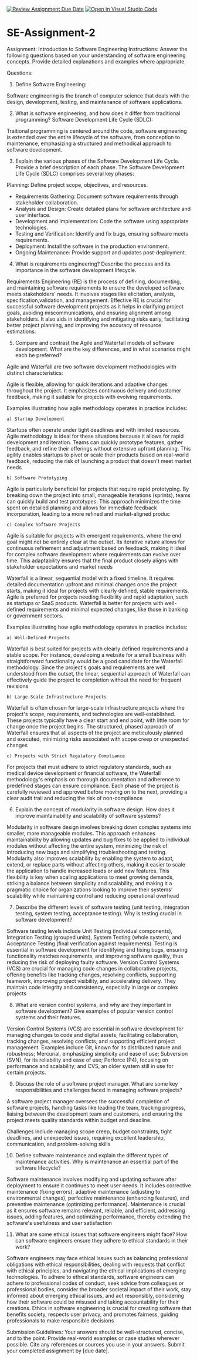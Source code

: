 [![Review Assignment Due Date](https://classroom.github.com/assets/deadline-readme-button-24ddc0f5d75046c5622901739e7c5dd533143b0c8e959d652212380cedb1ea36.svg)](https://classroom.github.com/a/-ucQIGTc)
[![Open in Visual Studio Code](https://classroom.github.com/assets/open-in-vscode-718a45dd9cf7e7f842a935f5ebbe5719a5e09af4491e668f4dbf3b35d5cca122.svg)](https://classroom.github.com/online_ide?assignment_repo_id=15173786&assignment_repo_type=AssignmentRepo)
# SE-Assignment-2
Assignment: Introduction to Software Engineering
Instructions:
Answer the following questions based on your understanding of software engineering concepts. Provide detailed explanations and examples where appropriate.


Questions:
1. Define Software Engineering:

Software engineering is the branch of computer science that deals with the design, development, testing, and maintenance of software applications.

2. What is software engineering, and how does it differ from traditional programming?
Software Development Life Cycle (SDLC):

Traitional programming is centered around the code, software engineering is extended over the entire lifecycle of the software, from conception to maintenance, emphasizing a structured and methodical approach to software development.

3. Explain the various phases of the Software Development Life Cycle. Provide a brief description of each phase.
The Software Development Life Cycle (SDLC) comprises several key phases:

Planning: Define project scope, objectives, and resources.
 - Requirements Gathering: Document software requirements through stakeholder collaboration.
 - Analysis and Design: Create detailed plans for software architecture and user interface.
 - Development and Implementation: Code the software using appropriate technologies.
 - Testing and Verification: Identify and fix bugs, ensuring software meets requirements.
 - Deployment: Install the software in the production environment.
 - Ongoing Maintenance: Provide support and updates post-deployment.


4. What is requirements engineering? Describe the process and its importance in the software development lifecycle.

Requirements Engineering (RE) is the process of defining, documenting, and maintaining software requirements to ensure the developed software meets stakeholders' needs. It involves stages like elicitation, analysis, specification,validation, and management. Effective RE is crucial for successful software development projects as it helps in clarifying project goals, avoiding miscommunications, and ensuring alignment among stakeholders. It also aids in identifying and mitigating risks early, facilitating better project planning, and improving the accuracy of resource estimations.


5. Compare and contrast the Agile and Waterfall models of software development. What are the key differences, and in what scenarios might each be preferred?

Agile and Waterfall are two software development methodologies with distinct characteristics:

Agile is flexible, allowing for quick iterations and adaptive changes throughout the project. It emphasizes continuous delivery and customer feedback, making it suitable for projects with evolving requirements.

Examples illustrating how agile methodology operates in practice includes:

    a) Startup Development
Startups often operate under tight deadlines and with limited resources. Agile methodology is ideal for these situations because it allows for rapid development and iteration. Teams can quickly prototype features, gather feedback, and refine their offerings without extensive upfront planning. This agility enables startups to pivot or scale their products based on real-world feedback, reducing the risk of launching a product that doesn't meet market needs


    b) Software Prototyping
Agile is particularly beneficial for projects that require rapid prototyping. By breaking down the project into small, manageable iterations (sprints), teams can quickly build and test prototypes. This approach minimizes the time spent on detailed planning and allows for immediate feedback incorporation, leading to a more refined and market-aligned produc


    c) Complex Software Projects
Agile is suitable for projects with emergent requirements, where the end goal might not be entirely clear at the outset. Its iterative nature allows for continuous refinement and adjustment based on feedback, making it ideal for complex software development where requirements can evolve over time. This adaptability ensures that the final product closely aligns with stakeholder expectations and market needs


Waterfall is a linear, sequential model with a fixed timeline. It requires detailed documentation upfront and minimal changes once the project starts, making it ideal for projects with clearly defined, stable requirements.
Agile is preferred for projects needing flexibility and rapid adaptation, such as startups or SaaS products. Waterfall is better for projects with well-defined requirements and minimal expected changes, like those in banking or government sectors.

Examples illustrating how agile methodology operates in practice includes:

    a) Well-Defined Projects
Waterfall is best suited for projects with clearly defined requirements and a stable scope. For instance, developing a website for a small business with straightforward functionality would be a good candidate for the Waterfall methodology. Since the project's goals and requirements are well understood from the outset, the linear, sequential approach of Waterfall can effectively guide the project to completion without the need for frequent revisions


    b) Large-Scale Infrastructure Projects
Waterfall is often chosen for large-scale infrastructure projects where the project's scope, requirements, and technologies are well-established. These projects typically have a clear start and end point, with little room for change once the project begins. The structured, phased approach of Waterfall ensures that all aspects of the project are meticulously planned and executed, minimizing risks associated with scope creep or unexpected changes


    c) Projects with Strict Regulatory Compliance
For projects that must adhere to strict regulatory standards, such as medical device development or financial software, the Waterfall methodology's emphasis on thorough documentation and adherence to predefined stages can ensure compliance. Each phase of the project is carefully reviewed and approved before moving on to the next, providing a clear audit trail and reducing the risk of non-compliance



6. Explain the concept of modularity in software design. How does it improve maintainability and scalability of software systems?

Modularity in software design involves breaking down complex systems into smaller, more manageable modules. This approach enhances maintainability by allowing updates and bug fixes to be applied to individual modules without 
affecting the entire system, minimizing the risk of introducing new bugs and simplifying troubleshooting and testing. Modularity also improves scalability by enabling the system to adapt, extend, or replace parts without affecting others, making it easier to scale the application to handle increased loads or add new features. This flexibility is key when scaling applications to meet growing demands, striking a balance between simplicity and scalability, and making it a pragmatic choice for organizations looking to improve their systems' scalability while maintaining control and reducing operational overhead

7. Describe the different levels of software testing (unit testing, integration testing, system testing, acceptance testing). Why is testing crucial in software development?


Software testing levels include Unit Testing (individual components), Integration Testing (grouped units), System Testing (whole system), and Acceptance Testing (final verification against requirements). 
Testing is essential in software development for identifying and fixing bugs, ensuring functionality matches requirements, and improving software quality, thus reducing the risk of deploying faulty software.
Version Control Systems (VCS) are crucial for managing code changes in collaborative projects, offering benefits like tracking changes, resolving conflicts, supporting teamwork, improving project visibility, 
and accelerating delivery. They maintain code integrity and consistency, especially in large or complex projects

8. What are version control systems, and why are they important in software development? Give examples of popular version control systems and their features.

Version Control Systems (VCS) are essential in software development for managing changes to code and digital assets, facilitating collaboration, tracking changes, resolving conflicts, and supporting efficient 
project management. Examples include Git, known for its distributed nature and robustness; Mercurial, emphasizing simplicity and ease of use; Subversion (SVN), for its reliability and ease of use; 
Perforce (P4), focusing on performance and scalability; and CVS, an older system still in use for certain projects.


9. Discuss the role of a software project manager. What are some key responsibilities and challenges faced in managing software projects?

A software project manager oversees the successful completion of software projects, handling tasks like leading the team, tracking progress, liaising between the development team and customers, and ensuring the project meets quality standards within budget and deadline. 

Challenges include managing scope creep, budget constraints, tight deadlines, and unexpected issues, requiring excellent leadership, communication, and problem-solving skills

10. Define software maintenance and explain the different types of maintenance activities. Why is maintenance an essential part of the software lifecycle?

Software maintenance involves modifying and updating software after deployment to ensure it continues to meet user needs. It includes corrective maintenance (fixing errors), 
adaptive maintenance (adjusting to environmental changes), perfective maintenance (enhancing features), and preventive maintenance (optimizing performance). 
Maintenance is crucial as it ensures software remains relevant, reliable, and efficient, addressing issues, adding features, and optimizing performance, thereby extending the software's usefulness and user satisfaction

11. What are some ethical issues that software engineers might face? How can software engineers ensure they adhere to ethical standards in their work?

Software engineers may face ethical issues such as balancing professional obligations with ethical responsibilities, dealing with requests that conflict with ethical principles, and navigating the ethical implications of emerging technologies. To adhere to ethical standards, software engineers can adhere to professional codes of conduct, seek advice from colleagues or professional bodies, consider the broader societal impact of their work, stay informed about emerging ethical issues, and act responsibly, considering how their software could be misused and taking accountability for their creations. Ethics in software engineering is crucial for creating software that benefits society, respects user privacy, and promotes fairness, guiding professionals to make responsible decisions



Submission Guidelines:
Your answers should be well-structured, concise, and to the point.
Provide real-world examples or case studies wherever possible.
Cite any references or sources you use in your answers.
Submit your completed assignment by [due date].
